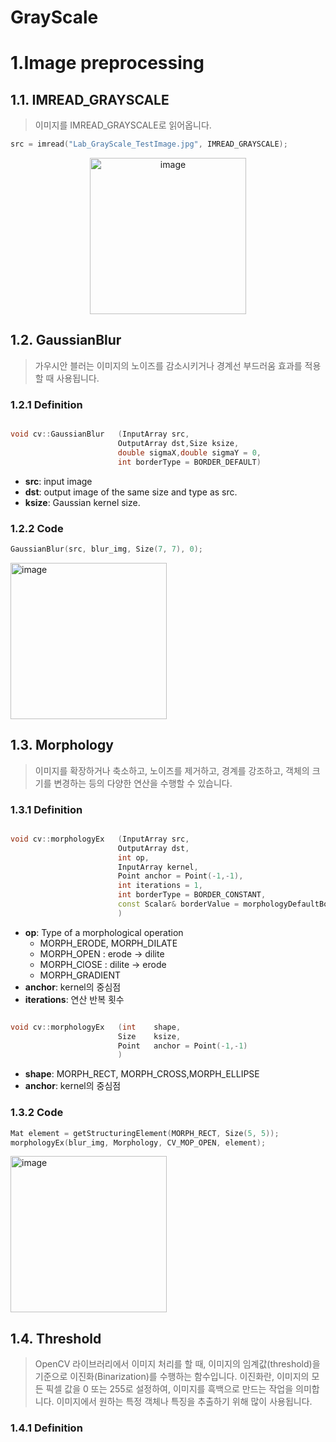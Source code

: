 # GrayScale

# 1.Image preprocessing
## 1.1. IMREAD_GRAYSCALE
> 이미지를 IMREAD_GRAYSCALE로 읽어옵니다.
```c++
src = imread("Lab_GrayScale_TestImage.jpg", IMREAD_GRAYSCALE);
```
<div style="text-align:center">
    <img width="250" alt="image" src="https://user-images.githubusercontent.com/127065880/227127072-82ee3e97-7473-48b5-8069-5cb1136d4027.png" alt="이미지 제목">
</div>

## 1.2. GaussianBlur
> 가우시안 블러는 이미지의 노이즈를 감소시키거나 경계선 부드러움 효과를 적용할 때 사용됩니다.
### 1.2.1 Definition
``` c++

void cv::GaussianBlur	(InputArray src,
                        OutputArray dst,Size ksize,
                        double sigmaX,double sigmaY = 0, 
                        int borderType = BORDER_DEFAULT)	
```
* **src**: input image
* **dst**: output image of the same size and type as src.
* **ksize**: 	Gaussian kernel size. 

### 1.2.2 Code
```c++
GaussianBlur(src, blur_img, Size(7, 7), 0);
```
<img width="250" alt="image" src="https://user-images.githubusercontent.com/127065880/227125610-f18cc437-9aa6-4d71-bb33-ba49989176bb.png">

## 1.3. Morphology
> 이미지를 확장하거나 축소하고, 노이즈를 제거하고, 경계를 강조하고, 객체의 크기를 변경하는 등의 다양한 연산을 수행할 수 있습니다.
### 1.3.1 Definition
``` c++

void cv::morphologyEx	(InputArray src,
                        OutputArray dst,
                        int op, 
                        InputArray kernel,
                        Point anchor = Point(-1,-1),
                        int iterations = 1,
                        int borderType = BORDER_CONSTANT,
                        const Scalar& borderValue = morphologyDefaultBorderValue() 
                        )	
```
  * **op**: Type of a morphological operation
    * MORPH_ERODE, MORPH_DILATE 
    * MORPH_OPEN : erode -> dilite
    * MORPH_ClOSE : dilite -> erode
    * MORPH_GRADIENT 
  * **anchor**: kernel의 중심점
  * **iterations**: 연산 반복 횟수

``` c++

void cv::morphologyEx	(int 	shape,
                        Size 	ksize,
                        Point 	anchor = Point(-1,-1)                     
                        )	
```
* **shape**: MORPH_RECT, MORPH_CROSS,MORPH_ELLIPSE 
* **anchor**: kernel의 중심점

### 1.3.2 Code

```c++
Mat element = getStructuringElement(MORPH_RECT, Size(5, 5));
morphologyEx(blur_img, Morphology, CV_MOP_OPEN, element); 
```
<img width="250" alt="image" src="https://user-images.githubusercontent.com/127065880/227134689-ac87a318-d719-48e0-8ea5-deeff2007f29.png">


## 1.4. Threshold
> OpenCV 라이브러리에서 이미지 처리를 할 때, 이미지의 임계값(threshold)을 기준으로 이진화(Binarization)를 수행하는 함수입니다. 이진화란, 이미지의 모든 픽셀 값을 0 또는 255로 설정하여, 이미지를 흑백으로 만드는 작업을 의미합니다. 이미지에서 원하는 특정 객체나 특징을 추출하기 위해 많이 사용됩니다.

### 1.4.1 Definition

